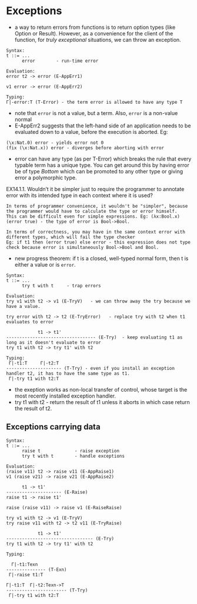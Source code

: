 # Exceptions

- a way to return errors from functions is to return option types (like Option or Result).
However, as a convenience for the client of the function, for _truly exceptional_ situations,
we can throw an exception.

```
Syntax:
t ::= ...
      error        - run-time error

Evaluation:
error t2 -> error (E-AppErr1)

v1 error -> error (E-AppErr2)

Typing:
Γ|-error:T (T-Error) - the term error is allowed to have any type T
```

- note that `error` is not a value, but a term. Also, `error` is a non-value normal
- E-AppErr2 suggests that the left-hand side of an application needs to be evaluated down to a value, before the execution is aborted. Eg:
```
(\x:Nat.0) error - yields error not 0
(fix (\x:Nat.x)) error - diverges before aborting with error
```
- error can have any type (as per T-Error) which breaks the rule that every typable term has a unique type.
You can get around this by having error be of type _Bottom_ which can be promoted to any other type or giving error a polymorphic type.

EX14.1.1. Wouldn’t it be simpler just to require the programmer to annotate error with its intended type in each context where it is used?
```
In terms of programmer convenience, it wouldn't be "simpler", because the programmer would have to calculate the type or error himself.
This can be difficult even for simple expressions. Eg: (λx:Bool.x) (error true) - the type of error is Bool->Bool.

In terms of correctness, you may have in the same context error with different types, which will fail the type checker
Eg: if t1 then (error true) else error - this expression does not type check because error is simultaneously Bool->Bool and Bool.
```

- new progress theorem: if t is a closed, well-typed normal form, then t is either a value or is `error`.

```
Syntax:
t ::= ...
      try t with t     - trap errors

Evaluation:
try v1 with t2 -> v1 (E-TryV)   - we can throw away the try because we have a value.

try error with t2 -> t2 (E-TryError)   - replace try with t2 when t1 evaluates to error

            t1 -> t1'
---------------------------------- (E-Try)  - keep evaluating t1 as long as it doesn't evaluate to error
try t1 with t2 -> try t1' with t2

Typing:
 Γ|-t1:T     Γ|-t2:T
--------------------- (T-Try) - even if you install an exception handler t2, it has to have the same type as t1.
 Γ|-try t1 with t2:T
```
- the exeption works as non-local transfer of control, whose target is the most recently installed exception handler.
- try t1 with t2 - return the result of t1 unless it aborts in which case return the result of t2.

## Exceptions carrying data

```
Syntax:
t ::= ...
      raise t             - raise exception
      try t with t        - handle exceptions

Evaluation:
(raise v11) t2 -> raise v11 (E-AppRaise1)
v1 (raise v21) -> raise v21 (E-AppRaise2)

      t1 -> t1'
--------------------- (E-Raise)
raise t1 -> raise t1'

raise (raise v11) -> raise v1 (E-RaiseRaise)

try v1 with t2 -> v1 (E-TryV)
try raise v11 with t2 -> t2 v11 (E-TryRaise)

            t1 -> t1'
--------------------------------- (E-Try)
try t1 with t2 -> try t1' with t2

Typing:

  Γ|-t1:Texn
--------------- (T-Exn)
 Γ|-raise t1:T

Γ|-t1:T  Γ|-t2:Texn->T
----------------------- (T-Try)
 Γ|-try t1 with t2:T
```
